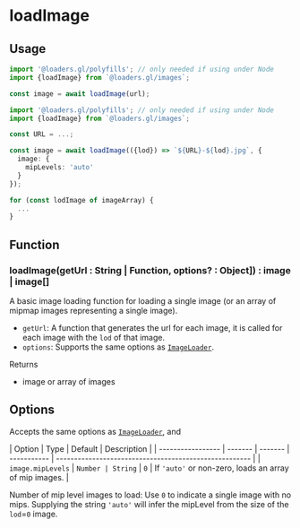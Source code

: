 # loadImage

## Usage

```typescript
import '@loaders.gl/polyfills'; // only needed if using under Node
import {loadImage} from `@loaders.gl/images`;

const image = await loadImage(url);
```

```typescript
import '@loaders.gl/polyfills'; // only needed if using under Node
import {loadImage} from `@loaders.gl/images`;

const URL = ...;

const image = await loadImage(({lod}) => `${URL}-${lod}.jpg`, {
  image: {
    mipLevels: 'auto'
  }
});

for (const lodImage of imageArray) {
  ...
}
```

## Function

### loadImage(getUrl : String | Function, options? : Object]) : image | image[]

A basic image loading function for loading a single image (or an array of mipmap images representing a single image).

- `getUrl`: A function that generates the url for each image, it is called for each image with the `lod` of that image.
- `options`: Supports the same options as [`ImageLoader`](modules/images/docs/api-reference/image-loader).

Returns

- image or array of images

## Options

Accepts the same options as [`ImageLoader`](modules/images/docs/api-reference/image-loader), and

| Option            | Type    | Default | Description |
| ----------------- | ------- | ------- | ----------- | ------------------------------------------------------ |
| `image.mipLevels` | `Number | String` | `0`         | If `'auto'` or non-zero, loads an array of mip images. |

Number of mip level images to load: Use `0` to indicate a single image with no mips. Supplying the string `'auto'` will infer the mipLevel from the size of the `lod`=`0` image.
